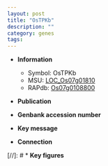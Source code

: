 ```yaml
---
layout: post
title: "OsTPKb"
description: ""
category: genes
tags: 
---
```


* **Information**  
    + Symbol: OsTPKb  
    + MSU: [LOC_Os07g01810](http://rice.uga.edu/cgi-bin/ORF_infopage.cgi?orf=LOC_Os07g01810)  
    + RAPdb: [Os07g0108800](http://rapdb.dna.affrc.go.jp/viewer/gbrowse_details/irgsp1?name=Os07g0108800)  

* **Publication**  

* **Genbank accession number**  

* **Key message**  

* **Connection**  

[//]: # * **Key figures**  


